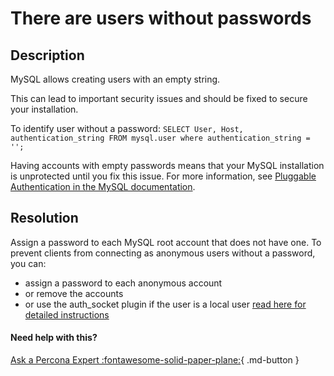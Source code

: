 # There are users without passwords

## Description
MySQL allows creating users with an empty string. 

This can lead to important security issues and should be fixed to secure your installation.

To identify user without a password:
`SELECT User, Host, authentication_string FROM mysql.user where authentication_string = '';`

Having accounts with empty passwords means that your MySQL installation is unprotected until you fix this issue.
For more information, see [Pluggable Authentication in the MySQL documentation](https://dev.mysql.com/doc/refman/8.0/en/pluggable-authentication.html).


## Resolution
Assign a password to each MySQL root account that does not have one. 
To prevent clients from connecting as anonymous users without a password, you can:
- assign a password to each anonymous account 
- or remove the accounts
- or use the auth_socket plugin if the user is a local user [read here for detailed instructions](https://dev.mysql.com/doc/mysql-secure-deployment-guide/8.0/en/secure-deployment-configure-authentication.html#:~:text=The%20auth_socket%20plugin%20checks%20whether,authentication_string%20column%20of%20the%20mysql.)
 
#### Need help with this?

[Ask a Percona Expert :fontawesome-solid-paper-plane:](https://www.percona.com/about-percona/contact?utm_source=pmm&utm_medium=banner&utm_campaign=advisors_readmore){ .md-button }
